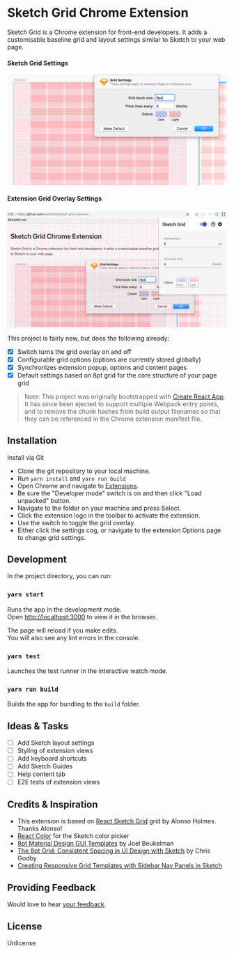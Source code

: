 # Sketch Grid Chrome Extension

Sketch Grid is a Chrome extension for front-end developers. It adds a customisable baseline grid and layout settings similar to Sketch to your web page.

#### Sketch Grid Settings

![Sketch Grid Settings](docs/images/8pt-grid-template_sketch.png)

#### Extension Grid Overlay Settings

![Grid Overlay Settings](docs/images/sketch-grid-overlay.png)

This project is fairly new, but does the following already:

- [x] Switch turns the grid overlay on and off
- [x] Configurable grid options (options are currently stored globally)
- [x] Synchronizes extension popup, options and content pages
- [x] Default settings based on 8pt grid for the core structure of your page grid

> Note: This project was originally bootstrapped with [Create React App](https://github.com/facebook/create-react-app). It has since been ejected to support multiple Webpack entry points, and to remove the chunk hashes from build output filenames so that they can be referenced in the Chrome extension manifest file.

## Installation

Install via Git

- Clone the git repository to your local machine.
- Run `yarn install` and `yarn run build`
- Open Chrome and navigate to [Extensions](chrome://extensions/).
- Be sure the "Developer mode" switch is on and then click "Load unpacked" button.
- Navigate to the folder on your machine and press Select.
- Click the extension logo in the toolbar to activate the extension.
- Use the switch to toggle the grid overlay.
- Either click the settings cog, or navigate to the extension Options page to change grid settings.

## Development

In the project directory, you can run:

### `yarn start`

Runs the app in the development mode.<br>
Open [http://localhost:3000](http://localhost:3000) to view it in the browser.

The page will reload if you make edits.<br>
You will also see any lint errors in the console.

### `yarn test`

Launches the test runner in the interactive watch mode.<br>

### `yarn run build`

Builds the app for bundling to the `build` folder.<br>

## Ideas & Tasks

- [ ] Add Sketch layout settings
- [ ] Styling of extension views
- [ ] Add keyboard shortcuts
- [ ] Add Sketch Guides
- [ ] Help content tab
- [ ] E2E tests of extension views

## Credits & Inspiration

- This extension is based on [React Sketch Grid](https://blog.prototypr.io/using-sketchs-grid-in-react-35e67cf7e2d2) grid by Alonso Holmes. Thanks Alonso!
- [React Color](https://casesandberg.github.io/react-color/) for the Sketch color picker
- [8pt Material Design GUI Templates](https://medium.com/@_bklmn/8pt-gui-templates-ed8798badab3) by Joel Beukelman
- [The 8pt Grid: Consistent Spacing in UI Design with Sketch](https://blog.prototypr.io/the-8pt-grid-consistent-spacing-in-ui-design-with-sketch-577e4f0fd520) by Chris Godby
- [Creating Responsive Grid Templates with Sidebar Nav Panels in Sketch](https://medium.com/@touhey/creating-responsive-grid-templates-with-sidebar-nav-panels-in-sketch-31ecb629416c)

## Providing Feedback

Would love to hear [your feedback](https://github.com/mschimk1/sketch-grid-extension/issues).

## License

Unlicense
